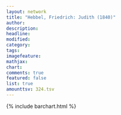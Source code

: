```yaml
---
layout: network
title: "Hebbel, Friedrich: Judith (1840)"
author:
description:
headline:
modified:
category:
tags:
imagefeature: 
mathjax: 
chart: 
comments: true
featured: false
list: true
amounttsv: 324.tsv
---
```

{% include barchart.html %}
